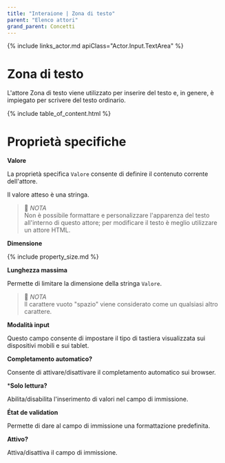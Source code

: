 ```yaml
---
title: "Interaione | Zona di testo"
parent: "Elenco attori"
grand_parent: Concetti
---
```


{% include links_actor.md apiClass="Actor.Input.TextArea" %}

# Zona di testo

L'attore Zona di testo viene utilizzato per inserire del testo e, in genere, è impiegato per scrivere del testo ordinario.

{% include table_of_content.html %}

# Proprietà specifiche

**Valore**

La proprietà specifica `Valore` consente di definire il contenuto corrente dell'attore.

Il valore atteso è una stringa.

>📌 *NOTA*<br>
> Non è possibile formattare e personalizzare l'apparenza del testo all'interno di questo attore; per modificare il testo è meglio utilizzare un attore HTML.

**Dimensione**

{% include property_size.md %}

**Lunghezza massima**

Permette di limitare la dimensione della stringa `Valore`.

>📌 *NOTA*<br>
Il carattere vuoto "spazio" viene considerato come un qualsiasi altro carattere.

**Modalità input**

Questo campo consente di impostare il tipo di tastiera visualizzata sui dispositivi mobili e sui tablet.

**Completamento automatico?**

Consente di attivare/disattivare il completamento automatico sui browser.

***Solo lettura?**

Abilita/disabilita l'inserimento di valori nel campo di immissione.

**État de validation**

Permette di dare al campo di immissione una formattazione predefinita.

**Attivo?**

Attiva/disattiva il campo di immissione.
